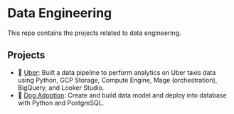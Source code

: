 # Data Engineering

This repo contains the projects related to data engineering.

## Projects

- 🚗 [Uber](https://github.com/Arora02/data-engineering/tree/main/Uber%20Project): Built a data pipeline to perform analytics on Uber taxis data using Python, GCP Storage, Compute Engine, Mage (orchestration), BigQuery, and Looker Studio.
- 🐶 [Dog Adoption](https://github.com/Arora02/data-engineering/tree/main/Dog%20Adoption): Create and build data model and deploy into database with Python and PostgreSQL.
